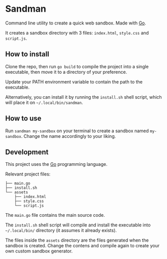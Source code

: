 # Sandman

Command line utility to create a quick web sandbox. Made with [Go](https://go.dev).

It creates a sandbox directory with 3 files: `index.html`, `style.css` and `script.js`.

## How to install

Clone the repo, then run `go build` to compile the project into a single executable, then move it to a directory of your preference.

Update your PATH environment variable to contain the path to the executable.

Alternatively, you can install it by running the `install.sh` shell script, which will place it on `~/.local/bin/sandman`.

## How to use

Run `sandman my-sandbox` on your terminal to create a sandbox named `my-sandbox`. Change the name accordingly to your liking.

## Development

This project uses the [Go](https://go.dev) programming language.

Relevant project files:

```
├── main.go
├── install.sh
└── assets
    ├── index.html
    ├── style.css
    └── script.js
```

The `main.go` file contains the main source code.

The `install.sh` shell script will compile and install the executable into `~/.local/bin/` directory (it assumes it already exists).

The files inside the `assets` directory are the files generated when the sandbox is created. Change the contens and compile again to create your own custom sandbox generator.

